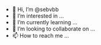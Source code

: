 - 👋 Hi, I’m @sebvbb
- 👀 I’m interested in ...
- 🌱 I’m currently learning ...
- 💞️ I’m looking to collaborate on ...
- 📫 How to reach me ...

<!---
sebvbb/sebvbb is a ✨ special ✨ repository because its `README.md` (this file) appears on your GitHub profile.
You can click the Preview link to take a look at your changes.
--->
